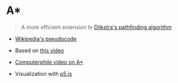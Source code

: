 # A*

> A more efficient extension to [Dijkstra's pathfinding algorithm](https://en.wikipedia.org/wiki/Dijkstra%27s_algorithm)

- [Wikipedia's pseudocode](./pseudocode.pas)

- Based on [this video](https://www.youtube.com/watch?v=aKYlikFAV4k)

- [Computerphile video on A*](https://www.youtube.com/watch?v=ySN5Wnu88nE)

- Visualization with [p5.js](https://github.com/processing/p5.js)
